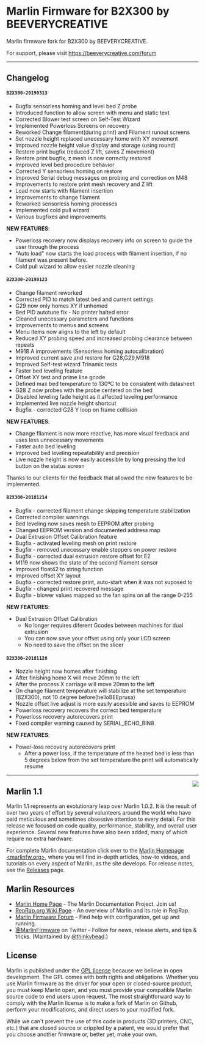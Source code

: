 # Marlin Firmware for B2X300 by BEEVERYCREATIVE
Marlin firmware fork for B2X300 by BEEVERYCREATIVE.

For support, please visit https://beeverycreative.com/forum

---

## Changelog

#### `B2X300-20190313`
- Bugfix sensorless homing and level bed Z probe
- Introduced function to allow screen with menu and static text
- Corrected Blower test screen on Self-Test Wizard
- Implemented Powerloss Screens on recovery
- Reworked Change filament(during print) and Filament runout screens
- Set nozzle height replaced unecessary home with XY movement
- Improved nozzle height value display and storage (using round)
- Restore print bugfix (reduced Z lift, saves Z movement)
- Restore print bugfix, z mesh is now correctly restored
- Improved level bed procedure behavior
- Corrected Y sensorless homing on restore
- Improved Serial debug messages on probing and correction on M48
- Improvements to restore print mesh recovery and Z lift
- Load now starts with filament insertion
- Improvements to change filament
- Reworked sensorless homing processes
- Implemented cold pull wizard
- Various bugfixes and improvements

**NEW FEATURES**: 
- Powerloss recovery now displays recovery info on screen to guide the user through the process
- "Auto load" now starts the load process with filament insertion, if no filament was present before.
- Cold pull wizard to allow easier nozzle cleaning


#### `B2X300-20190123`
- Change filament reworked
- Corrected PID to match latest bed and current settings
- G29 now only homes XY if unhomed
- Bed PID autotune fix - No printer halted error
- Cleaned unecessary parameters and functions
- Improvements to menus and screens
- Menu items now aligns to the left by default
- Reduced XY probing speed and increased probing clearance between repeats
- M918 A improvements (Sensorless homing autocalibration)
- Improved current save and restore for G28,G29,M918
- Improved Self-test wizard Trinamic tests
- Faster bed leveling feature
- Offset XY test and prime line gcode
- Defined max bed temperature to 130ºC to be consistent with datasheet
- G28 Z now probes with the probe centered on the bed
- Disabled leveling fade height as it affected leveling performance
- Implemented live nozzle height shortcut
- Bugfix - corrected G28 Y loop on frame collision

**NEW FEATURES**: 
- Change filament is now more reactive, has more visual feedback and uses less unnecessary movements
- Faster auto bed leveling
- Improved bed leveling repeatability and precision
- Live nozzle height is now easily accessible by long pressing the lcd button on the status screen

Thanks to our clients for the feedback that allowed the new features to be implemented.

#### `B2X300-20181214`
- Bugfix - corrected filament change skipping temperature stabilization
- Corrected compiler warnings
- Bed leveling now saves mesh to EEPROM after probing
- Changed EEPROM version and documented address map
- Dual Extrusion Offset Calibration feature
- Bugfix - activated leveling mesh on print restore
- Bugfix - removed unecessary enable steppers on power restore
- Bugfix - corrected dual extrusion restore offset for E2
- M119 now shows the state of the second filament sensor
- Improved float42 to string function
- Improved offset XY layout
- Bugfix - corrected restore print, auto-start when it was not suposed to
- Bugfix - changed print recovered message
- Bugfix - blower values mapped so the fan spins on all the range 0-255

**NEW FEATURES**: 
- Dual Extrusion Offset Calibration 
	- No longer requires diferent Gcodes between machines for dual extrusion
    - You can now save your offset using only your LCD screen
	- No need to save the offset on the slicer


#### `B2X300-20181128`
- Nozzle height now homes after finishing
- After finishing home X will move 20mm to the left
- After the process X carriage will move 20mm to the left
- On change filament temperature will stabilize at the set temperature (B2X300), not 10 degree before(helloBEEprusa)
- Nozzle offset live adjust is more easily acessible and saves to EEPROM
- Powerloss recovery recovers the correct bed temperature
- Powerloss recovery autorecovers print
- Fixed compiler warning caused by SERIAL_ECHO_BIN8

**NEW FEATURES**: 
- Power-loss recovery autorecovers print
    - After a power loss, if the temperature of the heated bed is less than 5 degrees below from the set temperature the print will automatically resume


---


<img align="right" src="buildroot/share/pixmaps/logo/marlin-250.png" />

## Marlin 1.1

Marlin 1.1 represents an evolutionary leap over Marlin 1.0.2. It is the result of over two years of effort by several volunteers around the world who have paid meticulous and sometimes obsessive attention to every detail. For this release we focused on code quality, performance, stability, and overall user experience. Several new features have also been added, many of which require no extra hardware.

For complete Marlin documentation click over to the [Marlin Homepage <marlinfw.org>](http://marlinfw.org/), where you will find in-depth articles, how-to videos, and tutorials on every aspect of Marlin, as the site develops. For release notes, see the [Releases](https://github.com/MarlinFirmware/Marlin/releases) page.


## Marlin Resources

- [Marlin Home Page](http://marlinfw.org/) - The Marlin Documentation Project. Join us!
- [RepRap.org Wiki Page](http://reprap.org/wiki/Marlin) - An overview of Marlin and its role in RepRap.
- [Marlin Firmware Forum](http://forums.reprap.org/list.php?415) - Find help with configuration, get up and running.
- [@MarlinFirmware](https://twitter.com/MarlinFirmware) on Twitter - Follow for news, release alerts, and tips & tricks. (Maintained by [@thinkyhead](https://github.com/thinkyhead).)

## License

Marlin is published under the [GPL license](https://github.com/COPYING.md) because we believe in open development. The GPL comes with both rights and obligations. Whether you use Marlin firmware as the driver for your open or closed-source product, you must keep Marlin open, and you must provide your compatible Marlin source code to end users upon request. The most straightforward way to comply with the Marlin license is to make a fork of Marlin on Github, perform your modifications, and direct users to your modified fork.

While we can't prevent the use of this code in products (3D printers, CNC, etc.) that are closed source or crippled by a patent, we would prefer that you choose another firmware or, better yet, make your own.

